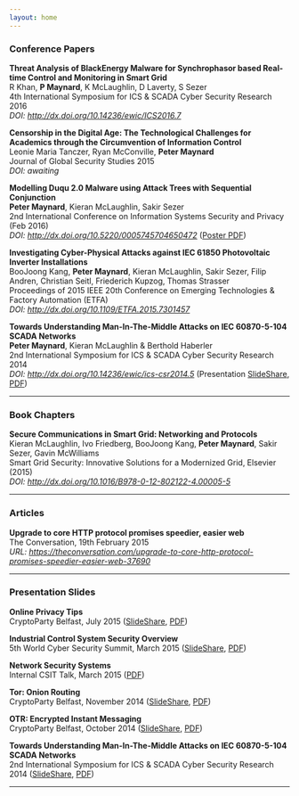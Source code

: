 ```yaml
---
layout: home
---
```


### Conference Papers

**Threat Analysis of BlackEnergy Malware for Synchrophasor based Real-time Control and Monitoring in Smart Grid**  
R Khan, **P Maynard**, K McLaughlin, D Laverty, S Sezer  
4th International Symposium for ICS & SCADA Cyber Security Research 2016  
*DOI: <http://dx.doi.org/10.14236/ewic/ICS2016.7>*

**Censorship in the Digital Age: The Technological Challenges for Academics through the Circumvention of Information Control**  
Leonie Maria Tanczer, Ryan McConville, **Peter Maynard**  
Journal of Global Security Studies 2015  
*DOI: awaiting*  

**Modelling Duqu 2.0 Malware using Attack Trees with Sequential Conjunction**  
**Peter Maynard**, Kieran McLaughlin, Sakir Sezer  
2nd International Conference on Information Systems Security and Privacy (Feb 2016)  
*DOI: <http://dx.doi.org/10.5220/0005745704650472>* ([Poster PDF](posters/duqu-attack-trees.pdf))

**Investigating Cyber-Physical Attacks against IEC 61850 Photovoltaic Inverter Installations**  
BooJoong Kang, **Peter Maynard**, Kieran McLaughlin, Sakir Sezer, Filip Andren, Christian Seitl, Friederich Kupzog, Thomas Strasser  
Proceedings of 2015 IEEE 20th Conference on Emerging Technologies & Factory Automation (ETFA)  
*DOI: <http://dx.doi.org/10.1109/ETFA.2015.7301457>*

**Towards Understanding Man-In-The-Middle Attacks on IEC 60870-5-104 SCADA Networks**  
**Peter Maynard**, Kieran McLaughlin & Berthold Haberler  
2nd International Symposium for ICS & SCADA Cyber Security Research 2014  
*DOI: <http://dx.doi.org/10.14236/ewic/ics-csr2014.5>* (Presentation [SlideShare](http://www.slideshare.net/pgmaynard/man-inthemiddletalk), [PDF](slides/man-in-the-middle.pdf))

* * *

### Book Chapters
**Secure Communications in Smart Grid: Networking and Protocols**  
Kieran McLaughlin, Ivo Friedberg, BooJoong Kang, **Peter Maynard**, Sakir Sezer, Gavin McWilliams  
Smart Grid Security: Innovative Solutions for a Modernized Grid, Elsevier (2015)  
*DOI: <http://dx.doi.org/10.1016/B978-0-12-802122-4.00005-5>*

* * * 

### Articles
**Upgrade to core HTTP protocol promises speedier, easier web**  
The Conversation, 19th February 2015  
*URL: <https://theconversation.com/upgrade-to-core-http-protocol-promises-speedier-easier-web-37690>*  

* * * 

### Presentation Slides

**Online Privacy Tips**  
CryptoParty Belfast, July 2015 ([SlideShare](http://www.slideshare.net/pgmaynard/private-slides), [PDF](slides/CryptoParty-private-slides.pdf))

**Industrial Control System Security Overview**  
5th World Cyber Security Summit, March 2015 ([SlideShare](http://www.slideshare.net/pgmaynard/industrial-control-system-50880715), [PDF](slides/ICS-Sec-Overview.pdf))

**Network Security Systems**  
Internal CSIT Talk, March 2015 ([PDF](slides/NSS.pdf))

**Tor: Onion Routing**  
CryptoParty Belfast, November 2014 ([SlideShare](http://www.slideshare.net/pgmaynard/cryptoparty-belfast-11-nov-2014), [PDF](slides/CryptoParty-Tor.pdf))

**OTR: Encrypted Instant Messaging**  
CryptoParty Belfast, October 2014 ([SlideShare](http://www.slideshare.net/pgmaynard/cryptoparty-otr-40299828), [PDF](slides/CryptoParty-OTR.pdf))

**Towards Understanding Man-In-The-Middle Attacks on IEC 60870-5-104 SCADA Networks**  
2nd International Symposium for ICS & SCADA Cyber Security Research 2014 ([SlideShare](http://www.slideshare.net/pgmaynard/man-inthemiddletalk), [PDF](slides/man-in-the-middle.pdf))

* * * 
